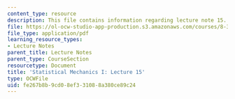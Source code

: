 ```yaml
---
content_type: resource
description: This file contains information regarding lecture note 15.
file: https://ol-ocw-studio-app-production.s3.amazonaws.com/courses/8-333-statistical-mechanics-i-statistical-mechanics-of-particles-fall-2013/fe267b8b9cd08ef331088a380ce89c24_MIT8_333F13_Lec15.pdf
file_type: application/pdf
learning_resource_types:
- Lecture Notes
parent_title: Lecture Notes
parent_type: CourseSection
resourcetype: Document
title: 'Statistical Mechanics I: Lecture 15'
type: OCWFile
uid: fe267b8b-9cd0-8ef3-3108-8a380ce89c24
---
```

